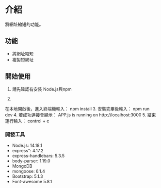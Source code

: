 # 介紹
將網址縮短的功能。


## 功能
- 將網址縮短
- 複製短網址

## 開始使用
1. 請先確認有安裝 Node.js與npm

2. 
在本地開啟後，進入終端機輸入：
  npm install
3. 安裝完畢後輸入：
  npm run dev
4. 若成功連接會顯示：
  APP.js is running on http://localhost:3000
5. 結束運行輸入：
control + c

### 開發工具
- Node.js: 14.18.1
- express": 4.17.2
- express-handlebars: 5.3.5
- body-parser: 1.19.0
- MongoDB
- mongoose: 6.1.4
- Bootstrap: 5.1.3
- Font-awesome 5.8.1